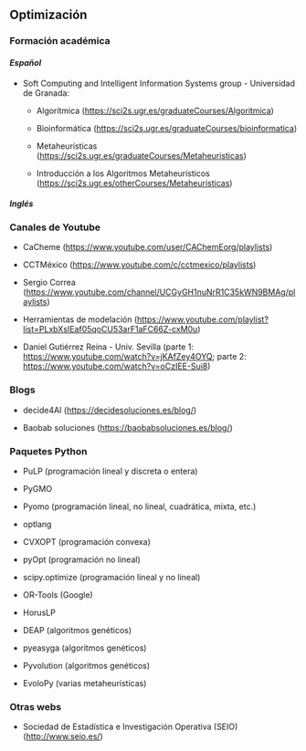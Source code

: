 ## Optimización

### Formación académica

#### *Español*

* Soft Computing and Intelligent Information Systems group - Universidad de Granada:
    
    * Algorítmica (https://sci2s.ugr.es/graduateCourses/Algoritmica)
    
    * Bioinformática (https://sci2s.ugr.es/graduateCourses/bioinformatica)
    
    * Metaheurísticas (https://sci2s.ugr.es/graduateCourses/Metaheuristicas)
    
    * Introducción a los Algoritmos Metaheurísticos (https://sci2s.ugr.es/otherCourses/Metaheuristicas)

#### *Inglés*

### Canales de Youtube

* CaCheme (https://www.youtube.com/user/CAChemEorg/playlists)

* CCTMéxico (https://www.youtube.com/c/cctmexico/playlists)

* Sergio Correa (https://www.youtube.com/channel/UCGyGH1nuNrR1C35kWN9BMAg/playlists)

* Herramientas de modelación (https://www.youtube.com/playlist?list=PLxbXsIEaf05qoCU53arF1aFC66Z-cxM0u)

* Daniel Gutiérrez Reina - Univ. Sevilla (parte 1: https://www.youtube.com/watch?v=jKAfZey4OYQ; parte 2: https://www.youtube.com/watch?v=oCzIEE-Sui8)


### Blogs

* decide4AI (https://decidesoluciones.es/blog/)

* Baobab soluciones (https://baobabsoluciones.es/blog/)


### Paquetes Python

* PuLP (programación lineal y discreta o entera)

* PyGMO 

* Pyomo (programación lineal, no lineal, cuadrática, mixta, etc.)

* optlang

* CVXOPT (programación convexa)

* pyOpt (programación no lineal)

* scipy.optimize (programación lineal y no lineal)

* OR-Tools (Google)

* HorusLP

* DEAP (algoritmos genéticos)

* pyeasyga (algoritmos genéticos)

* Pyvolution (algoritmos genéticos)

* EvoloPy (varias metaheurísticas)

### Otras webs

* Sociedad de Estadística e Investigación Operativa (SEIO) (http://www.seio.es/)

